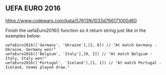 ## UEFA EURO 2016

https://www.codewars.com/kata/57613fb1033d766171000d60

Finish the uefaEuro2016() function so it return string just like in the examples below:

```
uefaEuro2016(['Germany', 'Ukraine'],[2, 0]) // "At match Germany - Ukraine, Germany won!"
uefaEuro2016(['Belgium', 'Italy'],[0, 2]) // "At match Belgium - Italy, Italy won!"
uefaEuro2016(['Portugal', 'Iceland'],[1, 1]) // "At match Portugal - Iceland, teams played draw."
```

